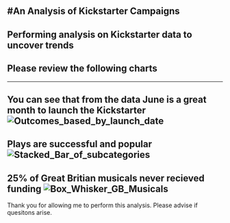 #An Analysis of Kickstarter Campaigns
---
Performing analysis on Kickstarter data to uncover trends
---
## Please review the following charts
---
You can see that from the data June is a great month to launch the Kickstarter
![Outcomes_based_by_launch_date](https://user-images.githubusercontent.com/90878901/134421517-55e65962-fb5f-4b65-855d-f882798d72c6.png)
---
Plays are successful and popular
![Stacked_Bar_of_subcategories](https://user-images.githubusercontent.com/90878901/134421559-f96154a0-246f-40ff-99cd-41f3106d9577.png)
---
25% of Great Britian musicals never recieved funding
![Box_Whisker_GB_Musicals](https://user-images.githubusercontent.com/90878901/134421583-4b4e9dd3-236a-44ae-ad32-b99d368829c6.png)
---
Thank you for allowing me to perform this analysis. Please advise if quesitons arise.
